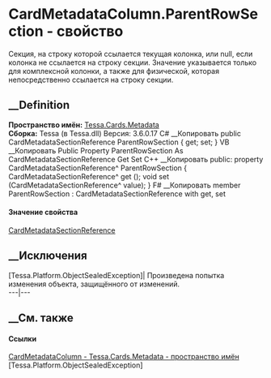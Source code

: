 # CardMetadataColumn.ParentRowSection - свойство
Секция, на строку которой ссылается текущая колонка, или null, если колонка не
ссылается на строку секции. Значение указывается только для комплексной
колонки, а также для физической, которая непосредственно ссылается на строку
секции.
## __Definition
 **Пространство имён:** [Tessa.Cards.Metadata](N_Tessa_Cards_Metadata.htm)  
 **Сборка:** Tessa (в Tessa.dll) Версия: 3.6.0.17
C# __Копировать
     public CardMetadataSectionReference ParentRowSection { get; set; }
VB __Копировать
     Public Property ParentRowSection As CardMetadataSectionReference
    	Get
    	Set
C++ __Копировать
     public:
    property CardMetadataSectionReference^ ParentRowSection {
    	CardMetadataSectionReference^ get ();
    	void set (CardMetadataSectionReference^ value);
    }
F# __Копировать
     member ParentRowSection : CardMetadataSectionReference with get, set
#### Значение свойства
[CardMetadataSectionReference](T_Tessa_Cards_Metadata_CardMetadataSectionReference.htm)
##  __Исключения
[Tessa.Platform.ObjectSealedException]| Произведена попытка изменения объекта,
защищённого от изменений.  
---|---  
##  __См. также
#### Ссылки
[CardMetadataColumn - ](T_Tessa_Cards_Metadata_CardMetadataColumn.htm)
[Tessa.Cards.Metadata - пространство имён](N_Tessa_Cards_Metadata.htm)
[Tessa.Platform.ObjectSealedException]

